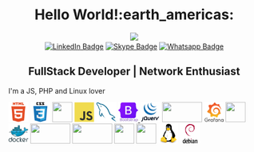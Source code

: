 <div id="header" align="center">
  <h1>Hello World!:earth_americas:</h1>
  <img src="https://media.giphy.com/media/M9gbBd9nbDrOTu1Mqx/giphy.gif" width="100" loop=infinite/>
  <div id="badges">
    <a href="https://www.linkedin.com/in/leonardomarcattidasilva/"><img src="https://img.shields.io/badge/LinkedIn-darkblue?style=for-the-badge&logo=linkedin&logoColor=white" alt="LinkedIn Badge"/></a>
    <a href="skype:leonardo.marcatti?chat"><img src="https://img.shields.io/badge/Skype-blue?style=for-the-badge&logo=skype&logoColor=white" alt="Skype Badge"/></a>
    <a href="https://wa.me/+5531994061836"><img src="https://img.shields.io/badge/Whatsapp-darkgreen?style=for-the-badge&logo=whatsapp&logoColor=white" alt="Whatsapp Badge"/></a>
  </div>
</div>
<h2 style="text-align: center;">FullStack Developer | Network Enthusiast </h2>
<p>I'm a JS, PHP and Linux lover</p>
<div>
  <a href="https://www.w3schools.com/html/"><img src="https://github.com/devicons/devicon/blob/master/icons/html5/html5-plain-wordmark.svg" width="40" height="40"></a>
  <a href="https://www.w3schools.com/css/"><img src="https://github.com/devicons/devicon/blob/master/icons/css3/css3-original-wordmark.svg" width="40" height="40"></a>
  <a href="https://www.php.net/"><img src="https://user-images.githubusercontent.com/29094440/176947095-e5985b18-840f-4d6a-81b9-ecce7f86ebd9.png" width="40" height="40"></a>
  <a href="https://www.javascript.com/"> <img src="https://github.com/devicons/devicon/blob/master/icons/javascript/javascript-original.svg" width="40" height="40"></a>
  <a href="https://www.mysql.com/"><img src="https://github.com/devicons/devicon/blob/master/icons/mysql/mysql-original.svg" width="40" height="40"></a>
  <a href="https://getbootstrap.com/docs/5.0/getting-started/introduction/"><img src="https://github.com/devicons/devicon/blob/master/icons/bootstrap/bootstrap-original-wordmark.svg" width="40" height="40"> </a>
  <a href="https://jquery.com/"><img src="https://github.com/devicons/devicon/blob/master/icons/jquery/jquery-original-wordmark.svg" width="40" height="40"></a>
  <a href="https://www.zabbix.com/"><img src="https://www.made4it.com.br/wp-content/uploads/2020/10/zabbix_logo_500x131.png" width="80" height="40"></a>
  <a href="https://grafana.com/"><img src="https://github.com/devicons/devicon/blob/master/icons/grafana/grafana-original-wordmark.svg" width="40" height="40"></a>
  <a href="https://owncloud.com/"> <img src="https://owncloud.com/wp-content/uploads/2020/07/owncloud-trademark.png" width="40" height="40"></a>
  <a href="https://www.docker.com/"><img src="https://github.com/devicons/devicon/blob/master/icons/docker/docker-original-wordmark.svg" width="40" height="40"></a>
  <a href="https://proxmox.com/en/"><img src="https://logovectorseek.com/wp-content/uploads/2021/10/proxmox-server-solutions-gmbh-logo-vector.png" width="80" height="40"></a>
  <a href="https://www.pfsense.org/"><img src="https://upload.wikimedia.org/wikipedia/commons/thumb/b/b9/PfSense_logo.png/1200px-PfSense_logo.png" width="80" height="40"></a>
  <a href="https://www.samba.org/"><img src="https://treinamentos.unirede.net/wp-content/uploads/sites/2/2017/05/samba-treinamento-square.png" width="40" height="40"></a>
  <a href="https://www.microsoft.com/pt-br/windows-server"><img src="https://penseemti.com.br/wp-content/uploads/2016/02/windows-server-logo.png" width="40" height="40"></a>
  <a href="https://www.linux.org/pages/download/"><img src="https://github.com/devicons/devicon/blob/master/icons/linux/linux-original.svg" width="40" height="40"></a>
  <a href="https://www.debian.org/"><img src="https://github.com/devicons/devicon/blob/master/icons/debian/debian-original-wordmark.svg" width="40" height="40"></a>
</div>
